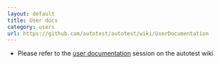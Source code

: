```yaml
---
layout: default
title: User docs
category: users
url: https://github.com/autotest/autotest/wiki/UserDocumentation
---
```


<ul>
<li>Please refer to the <a href="https://github.com/autotest/autotest/wiki/UserDocumentation">user documentation</a> session on the autotest wiki</li>
</ul>